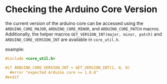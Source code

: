 # Checking the Arduino Core Version

the current version of the arduino core can be accessed using the `ARDUINO_CORE_MAJOR`, `ARDUINO_CORE_MINOR`, and `ARDUINO_CORE_PATCH` macros.
Additionally, the helper macros `GET_VERSION_INT(major, minor, patch)` and `ARDUINO_CORE_VERSION_INT` are available in `core_util.h`.

example:

```cpp
#include <core_util.h>

#if ARDUINO_CORE_VERSION_INT < GET_VERSION_INT(1, 0, 0)
  #error "expected Arduino core >= 1.0.0"
#endif
```

